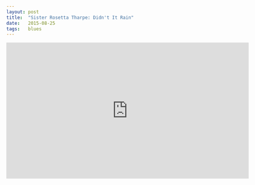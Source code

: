 ```yaml
---
layout: post
title:  "Sister Rosetta Tharpe: Didn't It Rain"
date:   2015-08-25
tags:   blues
---
```


<iframe width="640" height="360" src="https://www.youtube.com/embed/SR2gR6SZC2M" frameborder="0"> </iframe>
